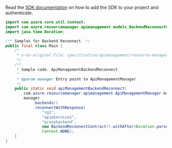 Read the [SDK documentation](https://github.com/Azure/azure-sdk-for-java/blob/azure-resourcemanager-apimanagement_1.0.0-beta.3/sdk/apimanagement/azure-resourcemanager-apimanagement/README.md) on how to add the SDK to your project and authenticate.

```java
import com.azure.core.util.Context;
import com.azure.resourcemanager.apimanagement.models.BackendReconnectContract;
import java.time.Duration;

/** Samples for Backend Reconnect. */
public final class Main {
    /*
     * x-ms-original-file: specification/apimanagement/resource-manager/Microsoft.ApiManagement/stable/2021-08-01/examples/ApiManagementBackendReconnect.json
     */
    /**
     * Sample code: ApiManagementBackendReconnect.
     *
     * @param manager Entry point to ApiManagementManager.
     */
    public static void apiManagementBackendReconnect(
        com.azure.resourcemanager.apimanagement.ApiManagementManager manager) {
        manager
            .backends()
            .reconnectWithResponse(
                "rg1",
                "apimService1",
                "proxybackend",
                new BackendReconnectContract().withAfter(Duration.parse("PT3S")),
                Context.NONE);
    }
}
```
